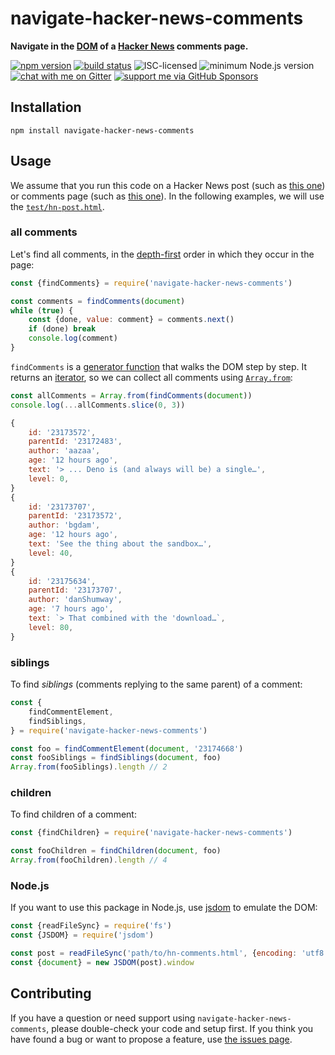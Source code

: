 # navigate-hacker-news-comments

**Navigate in the [DOM](https://developer.mozilla.org/en-US/docs/Web/API/Document_Object_Model) of a [Hacker News](https://news.ycombinator.com) comments page.**

[![npm version](https://img.shields.io/npm/v/navigate-hacker-news-comments.svg)](https://www.npmjs.com/package/navigate-hacker-news-comments)
[![build status](https://api.travis-ci.org/derhuerst/navigate-hacker-news-comments.svg?branch=master)](https://travis-ci.org/derhuerst/navigate-hacker-news-comments)
![ISC-licensed](https://img.shields.io/github/license/derhuerst/navigate-hacker-news-comments.svg)
![minimum Node.js version](https://img.shields.io/node/v/navigate-hacker-news-comments.svg)
[![chat with me on Gitter](https://img.shields.io/badge/chat%20with%20me-on%20gitter-512e92.svg)](https://gitter.im/derhuerst)
[![support me via GitHub Sponsors](https://img.shields.io/badge/support%20me-donate-fa7664.svg)](https://github.com/sponsors/derhuerst)


## Installation

```shell
npm install navigate-hacker-news-comments
```


## Usage

We assume that you run this code on a Hacker News post (such as [this one](https://news.ycombinator.com/item?id=23172483)) or comments page (such as [this one](https://news.ycombinator.com/item?id=23176953)). In the following examples, we will use the [`test/hn-post.html`](test/hn-post.html).

### all comments

Let's find all comments, in the [depth-first](https://en.wikipedia.org/wiki/Depth-first_search) order in which they occur in the page:

```js
const {findComments} = require('navigate-hacker-news-comments')

const comments = findComments(document)
while (true) {
	const {done, value: comment} = comments.next()
	if (done) break
	console.log(comment)
}
```

`findComments` is a [generator function](https://developer.mozilla.org/en-US/docs/Web/JavaScript/Reference/Statements/function*) that walks the DOM step by step. It returns an [iterator](https://developer.mozilla.org/en-US/docs/Web/JavaScript/Reference/Iteration_protocols#The_iterator_protocol), so we can collect all comments using [`Array.from`](https://developer.mozilla.org/en-US/docs/Web/JavaScript/Reference/Global_Objects/Array/from):

```js
const allComments = Array.from(findComments(document))
console.log(...allComments.slice(0, 3))
```

```js
{
	id: '23173572',
	parentId: '23172483',
	author: 'aazaa',
	age: '12 hours ago',
	text: '> ... Deno is (and always will be) a single…',
	level: 0,
}
{
	id: '23173707',
	parentId: '23173572',
	author: 'bgdam',
	age: '12 hours ago',
	text: 'See the thing about the sandbox…',
	level: 40,
}
{
	id: '23175634',
	parentId: '23173707',
	author: 'danShumway',
	age: '7 hours ago',
	text: `> That combined with the 'download…`,
	level: 80,
}
```

### siblings

To find *siblings* (comments replying to the same parent) of a comment:

```js
const {
	findCommentElement,
	findSiblings,
} = require('navigate-hacker-news-comments')

const foo = findCommentElement(document, '23174668')
const fooSiblings = findSiblings(document, foo)
Array.from(fooSiblings).length // 2
```

### children

To find children of a comment:

```js
const {findChildren} = require('navigate-hacker-news-comments')

const fooChildren = findChildren(document, foo)
Array.from(fooChildren).length // 4
```

### Node.js

If you want to use this package in Node.js, use [jsdom](https://github.com/jsdom/jsdom) to emulate the DOM:

```js
const {readFileSync} = require('fs')
const {JSDOM} = require('jsdom')

const post = readFileSync('path/to/hn-comments.html', {encoding: 'utf8'})
const {document} = new JSDOM(post).window
```


## Contributing

If you have a question or need support using `navigate-hacker-news-comments`, please double-check your code and setup first. If you think you have found a bug or want to propose a feature, use [the issues page](https://github.com/derhuerst/navigate-hacker-news-comments/issues).
